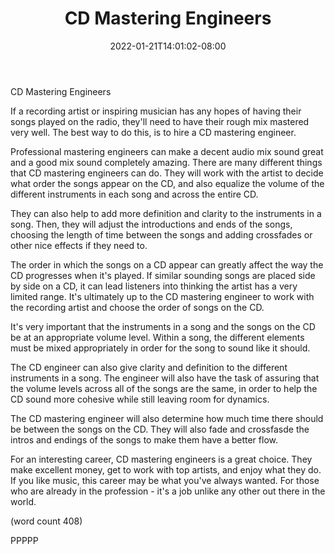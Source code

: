﻿---
title: "CD Mastering Engineers"
date: 2022-01-21T14:01:02-08:00
description: "CD duplication Tips for Web Success"
featured_image: "/images/CD duplication.jpg"
tags: ["CD duplication"]
---

CD Mastering Engineers

If a recording artist or inspiring musician has
any hopes of having their songs played on the
radio, they'll need to have their rough mix 
mastered very well.  The best way to do this, is
to hire a CD mastering engineer.

Professional mastering engineers can make a 
decent audio mix sound great and a good mix 
sound completely amazing.  There are many different
things that CD mastering engineers can do.  They
will work with the artist to decide what order
the songs appear on the CD, and also equalize
the volume of the different instruments in each
song and across the entire CD.

They can also help to add more definition and
clarity to the instruments in a song.  Then,
they will adjust the introductions and ends of
the songs, choosing the length of time between
the songs and adding crossfades or other nice
effects if they need to.

The order in which the songs on a CD appear
can greatly affect the way the CD progresses
when it's played.  If similar sounding songs
are placed side by side on a CD, it can lead
listeners into thinking the artist has a very 
limited range.  It's ultimately up to the
CD mastering engineer to work with the recording
artist and choose the order of songs on the CD.

It's very important that the instruments in a
song and the songs on the CD be at an appropriate
volume level.  Within a song, the different
elements must be mixed appropriately in order
for the song to sound like it should.

The CD engineer can also give clarity and 
definition to the different instruments in a
song.  The engineer will also have the task of
assuring that the volume levels across all
of the songs are the same, in order to help
the CD sound more cohesive while still leaving
room for dynamics.

The CD mastering engineer will also determine
how much time there should be between the songs
on the CD.  They will also fade and crossfasde
the intros and endings of the songs to make 
them have a better flow.

For an interesting career, CD mastering engineers
is a great choice.  They make excellent money,
get to work with top artists, and enjoy what 
they do. If you like music, this career may be
what you've always wanted.  For those who are
already in the profession - it's a job unlike
any other out there in the world.

(word count 408)

PPPPP
